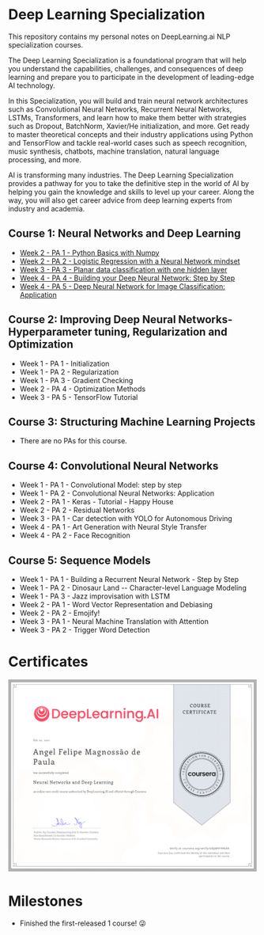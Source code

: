 # Deep Learning Specialization

This repository contains my personal notes on DeepLearning.ai NLP specialization courses.

The Deep Learning Specialization is a foundational program that will help you understand the capabilities, challenges, and consequences of deep learning and prepare you to participate in the development of leading-edge AI technology. 

In this Specialization, you will build and train neural network architectures such as Convolutional Neural Networks, Recurrent Neural Networks, LSTMs, Transformers, and learn how to make them better with strategies such as Dropout, BatchNorm, Xavier/He initialization, and more. Get ready to master theoretical concepts and their industry applications using Python and TensorFlow and tackle real-world cases such as speech recognition, music synthesis, chatbots, machine translation, natural language processing, and more.

AI is transforming many industries. The Deep Learning Specialization provides a pathway for you to take the definitive step in the world of AI by helping you gain the knowledge and skills to level up your career. Along the way, you will also get career advice from deep learning experts from industry and academia.

## Course 1: Neural Networks and Deep Learning

* [Week 2 - PA 1 - Python Basics with Numpy](Neural%20Networks%20and%20Deep%20Learning/Week%202/Python%20Basics%20with%20Numpy/Python_Basics_With_Numpy_v3a.ipynb)
* [Week 2 - PA 2 - Logistic Regression with a Neural Network mindset](Neural%20Networks%20and%20Deep%20Learning/Week%202/Logistic%20Regression%20as%20a%20Neural%20Network/Logistic_Regression_with_a_Neural_Network_mindset_v6a.ipynb)
* [Week 3 - PA 3 - Planar data classification with one hidden layer](Neural%20Networks%20and%20Deep%20Learning/Week%203/Planar%20data%20classification%20with%20one%20hidden%20layer/Planar_data_classification_with_onehidden_layer_v6c.ipynb)
* [Week 4 - PA 4 - Building your Deep Neural Network: Step by Step](Neural%20Networks%20and%20Deep%20Learning/Week%204/Building%20your%20Deep%20Neural%20Network%20-%20Step%20by%20Step/Building_your_Deep_Neural_Network_Step_by_Step_v8a.ipynb)
* [Week 4 - PA 5 - Deep Neural Network for Image Classification: Application](Neural%20Networks%20and%20Deep%20Learning/Week%204/Deep%20Neural%20Network%20Application:%20Image%20Classification/Deep%20Neural%20Network%20-%20Application%20v8.ipynb)

## Course 2: Improving Deep Neural Networks-Hyperparameter tuning, Regularization and Optimization

* Week 1 - PA 1 - Initialization
* Week 1 - PA 2 - Regularization
* Week 1 - PA 3 - Gradient Checking
* Week 2 - PA 4 - Optimization Methods
* Week 3 - PA 5 - TensorFlow Tutorial

## Course 3: Structuring Machine Learning Projects

* There are no PAs for this course.

## Course 4: Convolutional Neural Networks

* Week 1 - PA 1 - Convolutional Model: step by step
* Week 1 - PA 2 - Convolutional Neural Networks: Application
* Week 2 - PA 1 - Keras - Tutorial - Happy House
* Week 2 - PA 2 - Residual Networks
* Week 3 - PA 1 - Car detection with YOLO for Autonomous Driving
* Week 4 - PA 1 - Art Generation with Neural Style Transfer
* Week 4 - PA 2 - Face Recognition

## Course 5: Sequence Models

* Week 1 - PA 1 - Building a Recurrent Neural Network - Step by Step
* Week 1 - PA 2 - Dinosaur Land -- Character-level Language Modeling
* Week 1 - PA 3 - Jazz improvisation with LSTM
* Week 2 - PA 1 - Word Vector Representation and Debiasing
* Week 2 - PA 2 - Emojify!
* Week 3 - PA 1 - Neural Machine Translation with Attention
* Week 3 - PA 2 - Trigger Word Detection

# Certificates

![Image of Yaktocat](Neural%20Networks%20and%20Deep%20Learning/Certificate.png)

# Milestones

* Finished the first-released 1 course! :stuck_out_tongue_winking_eye:



<!-- <img src="Natural%20Language%20Processing%20with%20Classification%20and%20Vector%20Spaces/Certificate.png" width="800"> -->


